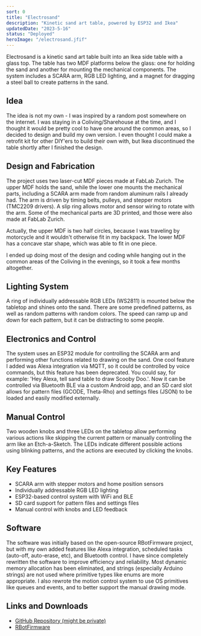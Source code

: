 ```yaml
---
sort: 0
title: "Electrosand"
description: "Kinetic sand art table, powered by ESP32 and Ikea"
updatedDate: "2023-5-16"
status: "Deployed"
heroImage: "/electrosand.jfif"
---
```


<div class="projectSection">
<p>Electrosand is a kinetic sand art table built into an Ikea side table with a glass top. The table has two MDF platforms below the glass: one for holding the sand and another for mounting the mechanical components. The system includes a SCARA arm, RGB LED lighting, and a magnet for dragging a steel ball to create patterns in the sand.</p>

<h2>Idea</h2>
<p>
The idea is not my own - I was inspired by a random post somewhere on the internet. I was staying in a Coliving/Sharehouse at the time, and I thought
it would be pretty cool to have one around the common areas, so I decided to design and build my own version. I even thought I could make a retrofit kit for other DIY'ers to build their own with, but Ikea discontinued the table shortly after I finished the design.</p>
<p>

<h2>Design and Fabrication</h2>
<p>The project uses two laser-cut MDF pieces made at FabLab Zurich. The upper MDF holds the sand, while the lower one mounts the mechanical parts, including a SCARA arm made from random aluminum rails I already had. The arm is driven by timing belts, pulleys, and stepper motors (TMC2209 drivers). A slip ring allows motor and sensor wiring to rotate with the arm. Some of the mechanical parts are 3D printed, and those were also made at FabLab Zurich.</p>
<p>Actually, the upper MDF is two half circles, because I was traveling by motorcycle and it wouldn't otherwise fit in my backpack. The lower MDF has a concave star shape, which was able to fit in one piece.</p>
<p>I ended up doing most of the design and coding while hanging out in the common areas of the Coliving in the evenings, so it took a few months altogether.</p>

<h2>Lighting System</h2>
<p>A ring of individually addressable RGB LEDs (WS2811) is mounted below the tabletop and shines onto the sand. There are some predefined patterns, as well as random patterns with random colors. The speed can ramp up and down for each pattern, but it can be distracting to some people.</p>

<h2>Electronics and Control</h2>
<p>The system uses an ESP32 module for controlling the SCARA arm and performing other functions related to drawing on the sand. One cool feature I added was Alexa integration via MQTT, so it could be controlled by voice commands, but this feature has been deprecated. You could say, for example: 'Hey Alexa, tell sand table to draw Scooby Doo.'.
Now it can be controlled via Bluetooth BLE via a custom Android app, and an SD card slot allows for pattern files (GCODE, Theta-Rho) and settings files (JSON) to be loaded and easily modified externally.</p>

<h2>Manual Control</h2>
<p>Two wooden knobs and three LEDs on the tabletop allow performing various actions like skipping the current pattern or manually controlling the arm like an Etch-a-Sketch. The LEDs indicate different possible actions using blinking patterns, and the actions are executed by clicking the knobs.</p>

<h2>Key Features</h2>
<ul>
    <li>SCARA arm with stepper motors and home position sensors</li>
    <li>Individually addressable RGB LED lighting</li>
    <li>ESP32-based control system with WiFi and BLE</li>
    <li>SD card support for pattern files and settings files</li>
    <li>Manual control with knobs and LED feedback</li>
</ul>

<h2>Software</h2>
<p>The software was initially based on the open-source RBotFirmware project, but with my own added features like Alexa integration, scheduled tasks (auto-off, auto-erase, etc), and Bluetooth control. I have since completely rewritten the software to improve efficiency and reliability. Most dynamic memory allocation has been eliminated, and strings (especially Arduino strings) are not used where primitive types like enums are more appropriate. I also rewrote the motion control system to use OS primitives like queues and events, and to better support the manual drawing mode.</p>

<h2>Links and Downloads</h2>
<ul>
    <li><a href="https://github.com/dcreel101/electrosand" target="_blank">GitHub Repository (might be private)</a></li>
    <li><a href="https://github.com/robdobsn/RBotFirmware" target="_blank">RBotFirmware</a></li>
</ul>
</div>
